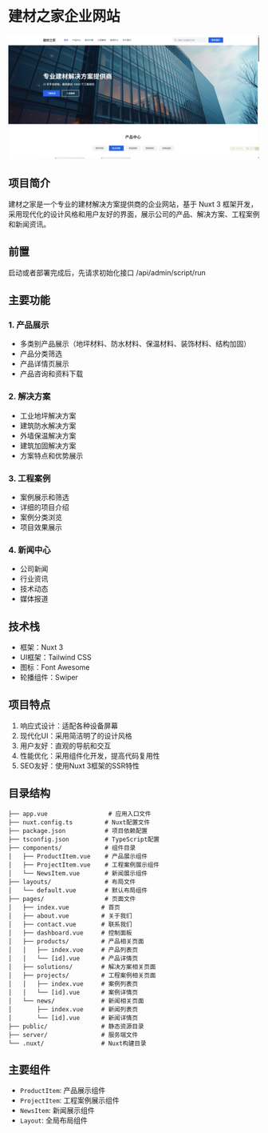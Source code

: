 # 建材之家企业网站
 ![首页截图](./doc/index.png)

## 项目简介
建材之家是一个专业的建材解决方案提供商的企业网站，基于 Nuxt 3 框架开发，采用现代化的设计风格和用户友好的界面，展示公司的产品、解决方案、工程案例和新闻资讯。

## 前置
启动或者部署完成后，先请求初始化接口 /api/admin/script/run

## 主要功能

### 1. 产品展示
- 多类别产品展示（地坪材料、防水材料、保温材料、装饰材料、结构加固）
- 产品分类筛选
- 产品详情页展示
- 产品咨询和资料下载

### 2. 解决方案
- 工业地坪解决方案
- 建筑防水解决方案
- 外墙保温解决方案
- 建筑加固解决方案
- 方案特点和优势展示

### 3. 工程案例
- 案例展示和筛选
- 详细的项目介绍
- 案例分类浏览
- 项目效果展示

### 4. 新闻中心
- 公司新闻
- 行业资讯
- 技术动态
- 媒体报道

## 技术栈
- 框架：Nuxt 3
- UI框架：Tailwind CSS
- 图标：Font Awesome
- 轮播组件：Swiper

## 项目特点
1. 响应式设计：适配各种设备屏幕
2. 现代化UI：采用简洁明了的设计风格
3. 用户友好：直观的导航和交互
4. 性能优化：采用组件化开发，提高代码复用性
5. SEO友好：使用Nuxt 3框架的SSR特性

## 目录结构
```
├── app.vue                 # 应用入口文件
├── nuxt.config.ts         # Nuxt配置文件
├── package.json           # 项目依赖配置
├── tsconfig.json          # TypeScript配置
├── components/            # 组件目录
│   ├── ProductItem.vue    # 产品展示组件
│   ├── ProjectItem.vue    # 工程案例展示组件
│   └── NewsItem.vue       # 新闻展示组件
├── layouts/               # 布局文件
│   └── default.vue        # 默认布局组件
├── pages/                 # 页面文件
│   ├── index.vue         # 首页
│   ├── about.vue         # 关于我们
│   ├── contact.vue       # 联系我们
│   ├── dashboard.vue     # 控制面板
│   ├── products/         # 产品相关页面
│   │   ├── index.vue     # 产品列表页
│   │   └── [id].vue      # 产品详情页
│   ├── solutions/        # 解决方案相关页面
│   ├── projects/         # 工程案例相关页面
│   │   ├── index.vue     # 案例列表页
│   │   └── [id].vue      # 案例详情页
│   └── news/             # 新闻相关页面
│       ├── index.vue     # 新闻列表页
│       └── [id].vue      # 新闻详情页
├── public/               # 静态资源目录
├── server/               # 服务端文件
└── .nuxt/                # Nuxt构建目录
```

## 主要组件
- `ProductItem`: 产品展示组件
- `ProjectItem`: 工程案例展示组件
- `NewsItem`: 新闻展示组件
- `Layout`: 全局布局组件

